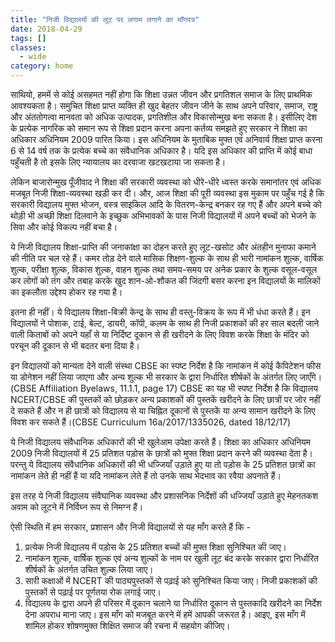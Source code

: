 ```yaml
---
title: "निजी विद्यालयों की लूट पर लगाम लगाने का माँगपत्र"
date: 2018-04-29
tags: []
classes:
  - wide
category: home
---
```


साथियो,
हममें से कोई असहमत नहीं होगा कि शिक्षा उन्नत जीवन और प्रगतिशल समाज के लिए प्राथमिक आवश्यकता है। समुचित शिक्षा प्राप्त व्यक्ति ही खुद बेहतर जीवन जीने के साथ अपने परिवार, समाज, राष्ट्र और अंततोगत्वा मानवता को अधिक उत्पादक, प्रगतिशील और विकासोन्मुख बना सकता है।
इसीलिए देश के प्रत्येक नागरिक को समान रूप से शिक्षा प्रदान करना अपना कर्तव्य समझते हुए सरकार ने शिक्षा का अधिकार अधिनियम 2009 पारित किया। इस अधिनियम के मुताबिक मुफ्त एवं अनिवार्य शिक्षा प्राप्त करना 6 से 14 वर्ष तक के प्रत्येक बच्चे का संवैधानिक अधिकार है। यदि इस अधिकार की प्राप्ति में कोई बाधा पहुँचती है तो इसके लिए न्यायालय का दरवाजा खटखटाया जा सकता है।

लेकिन बाजारोन्मुख पूँजीवाद ने शिक्षा की सरकारी व्यवस्था को धीरे-धीरे ध्वस्त करके समानांतर एवं अधिक मजबूत निजी शिक्षा-व्यवस्था खड़ी कर दी। और, आज शिक्षा की पूरी व्यवस्था इस मुकाम पर पहुँच गई है कि सरकारी विद्यालय मुफ्त भोजन, वस्त्र साइकिल आदि के वितरण-केन्द्र बनकर रह गए हैं और अपने बच्चे को थोड़ी भी अच्छी शिक्षा दिलवाने के इच्छुक अभिभावकों के पास निजी विद्यालयों में अपने बच्चों को भेजने के सिवा और कोई विकल्प नहीं बचा है।

ये निजी विद्यालय शिक्षा-प्राप्ति की जनाकांक्षा का दोहन करते हुए लूट-खसोट और अंतहीन मुनाफा कमाने की नीति पर चल रहे हैं। कमर तोड़ देने वाले मासिक शिक्षण-शुल्क के साथ ही भारी नामांकन शुल्क, वार्षिक शुल्क, परीक्षा शुल्क, विकास शुल्क, वाहन शुल्क तथा समय-समय पर अनेक प्रकार के शुल्क वसूल-वसूल कर लोगों को तंग और तबाह करके खुद शान-ओ-शौकत की जिंदगी बसर करना इन विद्यालयों के मालिकों का इकलौता उद्देश्य होकर रह गया है।

इतना ही नहीं। ये विद्यालय शिक्षा-बिक्री केन्द्र के साथ ही वस्तु-विक्रय के रूप में भी धंधा करते हैं। इन विद्यालयों ने पोशाक, टाई, बेल्ट, डायरी, कॉपी, कलम के साथ ही निजी प्रकाशकों की हर साल बदली जाने वाली किताबों को अपने यहाँ से या निर्दिष्ट दूकान से ही खरीदने के लिए विवश करके शिक्षा के मंदिर को परचून की दूकान से भी बदतर बना दिया है।

इन विद्यालयों को मान्यता देने वाली संस्था CBSE का स्पष्ट निर्देश है कि नामांकन में कोई कैपिटेशन फीस या डोनेशन नहीं लिया जाएगा और अन्य शुल्क भी सरकार के द्वारा निर्धारित शीर्षकों के अंतर्गत लिए जाएँगे।(CBSE Affiliation Byelaws, 11.1.1, page 17) CBSE का यह भी स्पष्ट निर्देश है कि विद्यालय NCERT/CBSE की पुस्तकों को छोड़कर अन्य प्रकाशकों की पुस्तकें खरीदने के लिए छात्रों पर जोर नहीं दे सकते हैं और न ही छात्रों को विद्यालय से या चिह्नित दूकानों से पुस्तकें या अन्य सामान खरीदने के लिए विवश कर सकते हैं।(CBSE Curriculum 16a/2017/1335026, dated 18/12/17)

ये निजी विद्यालय संवैधानिक अधिकारों की भी खुलेआम उपेक्षा करते हैं। शिक्षा का अधिकार अधिनियम 2009 निजी विद्यालयों में 25 प्रतिशत पड़ोस के छात्रों को मुफ्त शिक्षा प्रदान करने की व्यवस्था देता है। परन्तु ये विद्यालय संवैधानिक अधिकारों की भी धज्जियाँ उड़ाते हुए या तो पड़ोस के 25 प्रतिशत छात्रों का नामांकन लेते ही नहीं हैं या यदि नामांकन लेते हैं तो उनके साथ भेदभाव का रवैया अपनाते हैं।

इस तरह ये निजी विद्यालय संवैघानिक व्यवस्था और प्रशासनिक निर्देशों की धज्जियाँ उड़ाते हुए मेहनतकश अवाम को लूटने में निर्विघ्न रूप से निमग्न हैं।

ऐसी स्थिति में हम सरकार, प्रशासन और निजी विद्यालयों से यह माँग करते हैं कि -

1. प्रत्येक निजी विद्यालय में पड़ोस के 25 प्रतिशत बच्चों की मुफ्त शिक्षा सुनिश्चित की जाए।
2. नामांकन शुल्क, वार्षिक शुल्क एवं अन्य शुल्कों के नाम पर खुली लूट बंद करके सरकार द्वारा निर्धारित शीर्षकों के अंतर्गत उचित शुल्क लिया जाए।
3. सारी कक्षाओं में NCERT की पाठ्यपुस्तकों से पढ़ाई को सुनिश्चित किया जाए। निजी प्रकाशकों की पुस्तकों से पढ़ाई पर पूर्णतया रोक लगाई जाए।
4. विद्यालय के द्वारा अपने ही परिसर में दूकान चलाने या निर्धारित दूकान से पुस्तकादि खरीदने का निर्देश देना अपराध माना जाए।
   इस माँग को मजबूत करने में हमें आपकी जरूरत है। आइए, इस माँग में शामिल होकर शोषणमुक्त शिक्षित समाज की रचना में सहयोग कीजिए।
